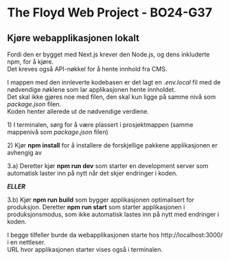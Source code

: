 # The Floyd Web Project - BO24-G37

## Kjøre webapplikasjonen lokalt
Fordi den er bygget med Next.js krever den Node.js, og dens inkluderte npm, for å kjøre.\
Det kreves også API-nøkkel for å hente innhold fra CMS.

I mappen med den innleverte kodebasen er det lagt en *.env.local* fil med de nødvendige nøklene som lar applikasjonen hente innholdet.\
Det skal ikke gjøres noe med filen, den skal kun ligge på samme nivå som *package.json* filen.\
Koden henter allerede ut de nødvendige verdiene.

1\) I terminalen, sørg for å være plassert i prosjektmappen (samme mappenivå som *package.json* filen)

2\) Kjør **npm install** for å installere de forskjellige pakkene applikasjonen er avhengig av

3.a) Deretter kjør **npm run dev** som starter en development server som automatisk laster inn på nytt når det skjer endringer i koden.

***ELLER***

3.b) Kjør **npm run build** som bygger applikasjonen optimalisert for produksjon. Deretter **npm run start** som starter applikasjonen i produksjonsmodus, som ikke automatisk lastes inn på nytt med endringer i koden.


I begge tilfeller burde da webapplikasjonen starte hos http://localhost:3000/ i en nettleser.\
URL hvor applikasjonen starter vises også i terminalen.